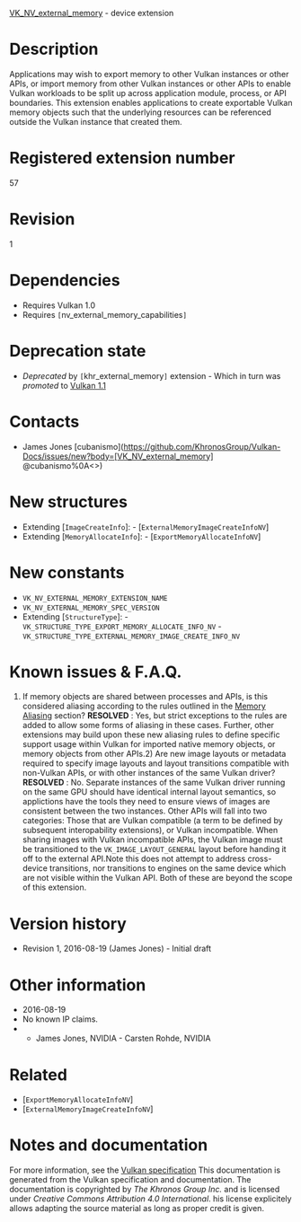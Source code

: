 [VK_NV_external_memory](https://www.khronos.org/registry/vulkan/specs/1.3-extensions/man/html/VK_NV_external_memory.html) - device extension

# Description
Applications may wish to export memory to other Vulkan instances or other
APIs, or import memory from other Vulkan instances or other APIs to enable
Vulkan workloads to be split up across application module, process, or API
boundaries.
This extension enables applications to create exportable Vulkan memory
objects such that the underlying resources can be referenced outside the
Vulkan instance that created them.

# Registered extension number
57

# Revision
1

# Dependencies
- Requires Vulkan 1.0
- Requires `[`nv_external_memory_capabilities`]`

# Deprecation state
- *Deprecated* by `[`khr_external_memory`]` extension  - Which in turn was *promoted* to [Vulkan 1.1](https://www.khronos.org/registry/vulkan/specs/1.3-extensions/html/vkspec.html#versions-1.1-promotions)

# Contacts
- James Jones [cubanismo](https://github.com/KhronosGroup/Vulkan-Docs/issues/new?body=[VK_NV_external_memory] @cubanismo%0A<<Here describe the issue or question you have about the VK_NV_external_memory extension>>)

# New structures
- Extending [`ImageCreateInfo`]:  - [`ExternalMemoryImageCreateInfoNV`] 
- Extending [`MemoryAllocateInfo`]:  - [`ExportMemoryAllocateInfoNV`]

# New constants
- `VK_NV_EXTERNAL_MEMORY_EXTENSION_NAME`
- `VK_NV_EXTERNAL_MEMORY_SPEC_VERSION`
- Extending [`StructureType`]:  - `VK_STRUCTURE_TYPE_EXPORT_MEMORY_ALLOCATE_INFO_NV`  - `VK_STRUCTURE_TYPE_EXTERNAL_MEMORY_IMAGE_CREATE_INFO_NV`

# Known issues & F.A.Q.
1) If memory objects are shared between processes and APIs, is this
considered aliasing according to the rules outlined in the
[Memory Aliasing](https://www.khronos.org/registry/vulkan/specs/1.3-extensions/html/vkspec.html#resources-memory-aliasing) section? **RESOLVED** : Yes, but strict exceptions to the rules are added to allow some
forms of aliasing in these cases.
Further, other extensions may build upon these new aliasing rules to define
specific support usage within Vulkan for imported native memory objects, or
memory objects from other APIs.2) Are new image layouts or metadata required to specify image layouts and
layout transitions compatible with non-Vulkan APIs, or with other instances
of the same Vulkan driver? **RESOLVED** : No.
Separate instances of the same Vulkan driver running on the same GPU should
have identical internal layout semantics, so applictions have the tools they
need to ensure views of images are consistent between the two instances.
Other APIs will fall into two categories: Those that are Vulkan compatible
(a term to be defined by subsequent interopability extensions), or Vulkan
incompatible.
When sharing images with Vulkan incompatible APIs, the Vulkan image must be
transitioned to the `VK_IMAGE_LAYOUT_GENERAL` layout before handing it
off to the external API.Note this does not attempt to address cross-device transitions, nor
transitions to engines on the same device which are not visible within the
Vulkan API.
Both of these are beyond the scope of this extension.

# Version history
- Revision 1, 2016-08-19 (James Jones)  - Initial draft

# Other information
* 2016-08-19
* No known IP claims.
*   - James Jones, NVIDIA  - Carsten Rohde, NVIDIA

# Related
- [`ExportMemoryAllocateInfoNV`]
- [`ExternalMemoryImageCreateInfoNV`]

# Notes and documentation
For more information, see the [Vulkan specification](https://www.khronos.org/registry/vulkan/specs/1.3-extensions/html/vkspec.html)
This documentation is generated from the Vulkan specification and documentation.
The documentation is copyrighted by *The Khronos Group Inc.* and is licensed under *Creative Commons Attribution 4.0 International*.
his license explicitely allows adapting the source material as long as proper credit is given.
        